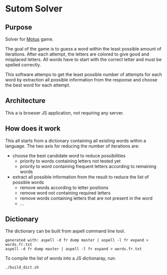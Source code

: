 # Sutom Solver

## Purpose

Solver for [Motus](https://fr.wikipedia.org/wiki/Motus_(jeu_t%C3%A9l%C3%A9vis%C3%A9)) game.

The goal of the game is to guess a word within the least possible amount of iterations. After each attempt, the letters are colored to give good and misplaced letters. All words have to start with the correct letter and must be spelled correctly.

This software attemps to get the least possible number of attempts for each word by extraction all possible information from the response and choose the best word for each attempt.

## Architecture

This a is browser JS application, not requiring any server.

## How does it work

This all starts from a dictionary containing all existing words within a language.
The two axis for reducing the number of iterations are:

- choose the best candidate word to reduce possibilities
  - priority to words containing letters not tested yet
  - priority to word containing frequent letters according to remaining words
- extract all possible information from the result to reduce the list of possible words
  - remove words according to letter positions
  - remove word not containing required letters
  - remove words containing letters that are not present in the word
  - ...

## Dictionary

The dictionary can be built from aspell command line tool.

```
generated with: aspell -d fr dump master | aspell -l fr expand > words.fr.txt
aspell -d fr dump master | aspell -l fr expand > words.fr.txt
```
To compile the list of words into a JS dictionaray, run:
```
./build_dict.sh
```

